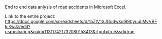 End to end data anlysis of road accidents in Microsoft Excel.

Link to the entire project: https://docs.google.com/spreadsheets/d/1aZtV1SJGudwkulB90yuuLMvVBFkiKwJz/edit?usp=sharing&ouid=113117421732080158413&rtpof=true&sd=true
